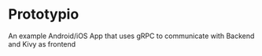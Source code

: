 # Prototypio
An example Android/iOS App that uses gRPC to communicate with Backend and Kivy as frontend

